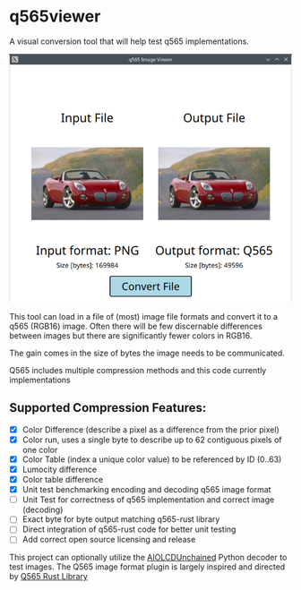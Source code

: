 # q565viewer
A visual conversion tool that will help test q565 implementations.

![Screenshot](docs/screenshot.png)

This tool can load in a file of (most) image file formats and convert it to a q565 (RGB16) image.
Often there will be few discernable differences between images but there are significantly fewer colors in RGB16.

The gain comes in the size of bytes the image needs to be communicated. 

Q565 includes multiple compression methods and this code currently implementations

## Supported Compression Features:

- [x] Color Difference (describe a pixel as a difference from the prior pixel)
- [x] Color run, uses a single byte to describe up to 62 contiguous pixels of one color
- [x] Color Table (index a unique color value) to be referenced by ID (0..63)
- [x] Lumocity difference
- [x] Color table difference
- [x] Unit test benchmarking encoding and decoding q565 image format
- [ ] Unit Test for correctness of q565 implementation and correct image (decoding)
- [ ] Exact byte for byte output matching q565-rust library
- [ ] Direct integration of q565-rust code for better unit testing
- [ ] Add correct open source licensing and release

This project can optionally utilize the [AIOLCDUnchained](https://github.com/brokenmass/AIOLCDUnchained) Python decoder to test images.
The Q565 image format plugin is largely inspired and directed by [Q565 Rust Library](https://docs.rs/q565/latest/q565/) 



